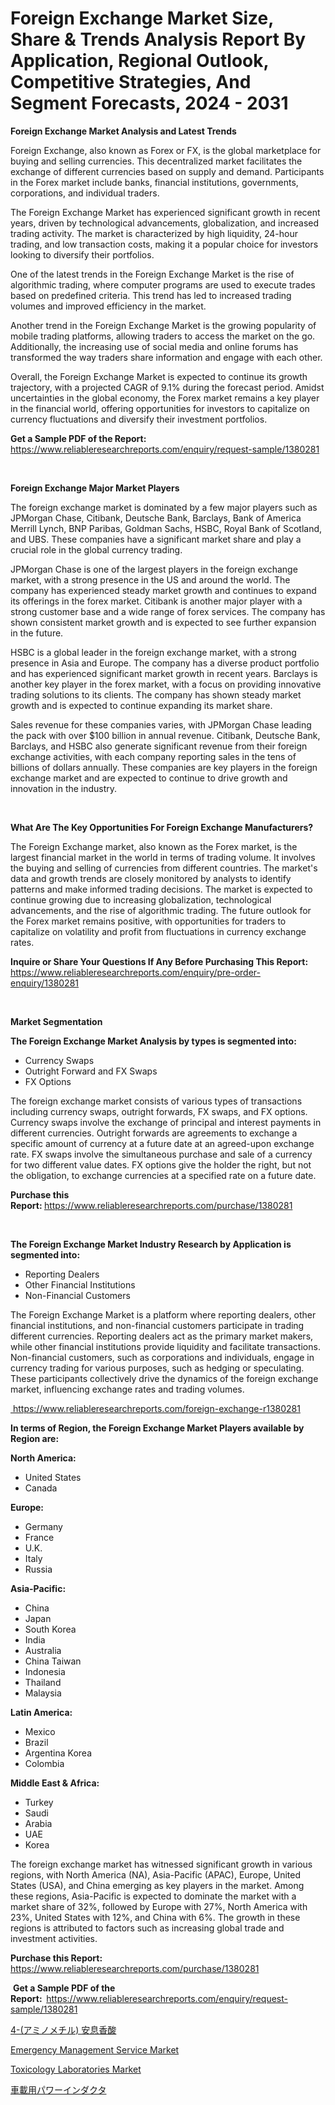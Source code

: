 <p><h1>Foreign Exchange Market Size, Share & Trends Analysis Report By Application, Regional Outlook, Competitive Strategies, And Segment Forecasts, 2024 - 2031</h1></p><p><strong>Foreign Exchange Market Analysis and Latest Trends</strong></p>
<p><p>Foreign Exchange, also known as Forex or FX, is the global marketplace for buying and selling currencies. This decentralized market facilitates the exchange of different currencies based on supply and demand. Participants in the Forex market include banks, financial institutions, governments, corporations, and individual traders.</p><p>The Foreign Exchange Market has experienced significant growth in recent years, driven by technological advancements, globalization, and increased trading activity. The market is characterized by high liquidity, 24-hour trading, and low transaction costs, making it a popular choice for investors looking to diversify their portfolios.</p><p>One of the latest trends in the Foreign Exchange Market is the rise of algorithmic trading, where computer programs are used to execute trades based on predefined criteria. This trend has led to increased trading volumes and improved efficiency in the market.</p><p>Another trend in the Foreign Exchange Market is the growing popularity of mobile trading platforms, allowing traders to access the market on the go. Additionally, the increasing use of social media and online forums has transformed the way traders share information and engage with each other.</p><p>Overall, the Foreign Exchange Market is expected to continue its growth trajectory, with a projected CAGR of 9.1% during the forecast period. Amidst uncertainties in the global economy, the Forex market remains a key player in the financial world, offering opportunities for investors to capitalize on currency fluctuations and diversify their investment portfolios.</p></p>
<p><strong>Get a Sample PDF of the Report:&nbsp;</strong> <a href="https://www.reliableresearchreports.com/enquiry/request-sample/1380281">https://www.reliableresearchreports.com/enquiry/request-sample/1380281</a></p>
<p>&nbsp;</p>
<p><strong>Foreign Exchange Major Market Players</strong></p>
<p><p>The foreign exchange market is dominated by a few major players such as JPMorgan Chase, Citibank, Deutsche Bank, Barclays, Bank of America Merrill Lynch, BNP Paribas, Goldman Sachs, HSBC, Royal Bank of Scotland, and UBS. These companies have a significant market share and play a crucial role in the global currency trading.</p><p>JPMorgan Chase is one of the largest players in the foreign exchange market, with a strong presence in the US and around the world. The company has experienced steady market growth and continues to expand its offerings in the forex market. Citibank is another major player with a strong customer base and a wide range of forex services. The company has shown consistent market growth and is expected to see further expansion in the future.</p><p>HSBC is a global leader in the foreign exchange market, with a strong presence in Asia and Europe. The company has a diverse product portfolio and has experienced significant market growth in recent years. Barclays is another key player in the forex market, with a focus on providing innovative trading solutions to its clients. The company has shown steady market growth and is expected to continue expanding its market share.</p><p>Sales revenue for these companies varies, with JPMorgan Chase leading the pack with over $100 billion in annual revenue. Citibank, Deutsche Bank, Barclays, and HSBC also generate significant revenue from their foreign exchange activities, with each company reporting sales in the tens of billions of dollars annually. These companies are key players in the foreign exchange market and are expected to continue to drive growth and innovation in the industry.</p></p>
<p>&nbsp;</p>
<p><strong>What Are The Key Opportunities For Foreign Exchange Manufacturers?</strong></p>
<p><p>The Foreign Exchange market, also known as the Forex market, is the largest financial market in the world in terms of trading volume. It involves the buying and selling of currencies from different countries. The market's data and growth trends are closely monitored by analysts to identify patterns and make informed trading decisions. The market is expected to continue growing due to increasing globalization, technological advancements, and the rise of algorithmic trading. The future outlook for the Forex market remains positive, with opportunities for traders to capitalize on volatility and profit from fluctuations in currency exchange rates.</p></p>
<p><strong>Inquire or Share Your Questions If Any Before Purchasing This Report:</strong> <a href="https://www.reliableresearchreports.com/enquiry/pre-order-enquiry/1380281">https://www.reliableresearchreports.com/enquiry/pre-order-enquiry/1380281</a></p>
<p>&nbsp;</p>
<p><strong>Market Segmentation</strong></p>
<p><strong>The Foreign Exchange Market Analysis by types is segmented into:</strong></p>
<p><ul><li>Currency Swaps</li><li>Outright Forward and FX Swaps</li><li>FX Options</li></ul></p>
<p><p>The foreign exchange market consists of various types of transactions including currency swaps, outright forwards, FX swaps, and FX options. Currency swaps involve the exchange of principal and interest payments in different currencies. Outright forwards are agreements to exchange a specific amount of currency at a future date at an agreed-upon exchange rate. FX swaps involve the simultaneous purchase and sale of a currency for two different value dates. FX options give the holder the right, but not the obligation, to exchange currencies at a specified rate on a future date.</p></p>
<p><strong>Purchase this Report:&nbsp;</strong><a href="https://www.reliableresearchreports.com/purchase/1380281">https://www.reliableresearchreports.com/purchase/1380281</a></p>
<p>&nbsp;</p>
<p><strong>The Foreign Exchange Market Industry Research by Application is segmented into:</strong></p>
<p><ul><li>Reporting Dealers</li><li>Other Financial Institutions</li><li>Non-Financial Customers</li></ul></p>
<p><p>The Foreign Exchange Market is a platform where reporting dealers, other financial institutions, and non-financial customers participate in trading different currencies. Reporting dealers act as the primary market makers, while other financial institutions provide liquidity and facilitate transactions. Non-financial customers, such as corporations and individuals, engage in currency trading for various purposes, such as hedging or speculating. These participants collectively drive the dynamics of the foreign exchange market, influencing exchange rates and trading volumes.</p></p>
<p><a href="https://www.reliableresearchreports.com/foreign-exchange-r1380281">&nbsp;https://www.reliableresearchreports.com/foreign-exchange-r1380281</a></p>
<p><strong>In terms of Region, the Foreign Exchange Market Players available by Region are:</strong></p>
<p>
    <p> <strong> North America: </strong>
        <ul>
            <li>United States</li>
            <li>Canada</li>
        </ul>
        </p> 
    <p> <strong> Europe: </strong>
        <ul>
            <li>Germany</li>
            <li>France</li>
            <li>U.K.</li>
            <li>Italy</li>
            <li>Russia</li>
        </ul>
        </p> 
    <p> <strong> Asia-Pacific: </strong>
        <ul>
            <li>China</li>
            <li>Japan</li>
            <li>South Korea</li>
            <li>India</li>
            <li>Australia</li>
            <li>China Taiwan</li>
            <li>Indonesia</li>
            <li>Thailand</li>
            <li>Malaysia</li>
        </ul>
        </p> 
    <p> <strong> Latin America: </strong>
        <ul>
            <li>Mexico</li>
            <li>Brazil</li>
            <li>Argentina Korea</li>
            <li>Colombia</li>
        </ul>
        </p> 
    <p> <strong> Middle East & Africa: </strong>
        <ul>
            <li>Turkey</li>
            <li>Saudi</li>
            <li>Arabia</li>
            <li>UAE</li>
            <li>Korea</li>
        </ul>
    </p>
    </p>
<p><p>The foreign exchange market has witnessed significant growth in various regions, with North America (NA), Asia-Pacific (APAC), Europe, United States (USA), and China emerging as key players in the market. Among these regions, Asia-Pacific is expected to dominate the market with a market share of 32%, followed by Europe with 27%, North America with 23%, United States with 12%, and China with 6%. The growth in these regions is attributed to factors such as increasing global trade and investment activities.</p></p>
<p><strong>Purchase this Report: </strong><a href="https://www.reliableresearchreports.com/purchase/1380281">https://www.reliableresearchreports.com/purchase/1380281</a></p>
<p>&nbsp;<strong>Get a Sample PDF of the Report:&nbsp;&nbsp;</strong><a href="https://www.reliableresearchreports.com/enquiry/request-sample/1380281">https://www.reliableresearchreports.com/enquiry/request-sample/1380281</a></p>
<p><strong></strong></p>
<p><p><a href="https://github.com/SimeonBode1/Market-Research-Report-List-1/blob/main/7222542181781.md">4-(アミノメチル) 安息香酸</a></p><p><a href="https://github.com/JuliaFadel1922/Market-Research-Report-List-2/blob/main/emergency-management-service-market.md">Emergency Management Service Market</a></p><p><a href="https://github.com/moyahfrancoestellec51j635wcx/Market-Research-Report-List-3/blob/main/toxicology-laboratories-market.md">Toxicology Laboratories Market</a></p><p><a href="https://github.com/leigh4852023/Market-Research-Report-List-2/blob/main/4731865181780.md">車載用パワーインダクタ</a></p></p>
